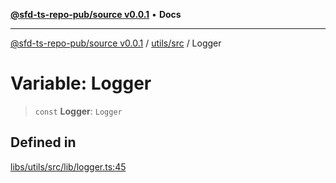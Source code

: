 [**@sfd-ts-repo-pub/source v0.0.1**](../../../README.md) • **Docs**

***

[@sfd-ts-repo-pub/source v0.0.1](../../../modules.md) / [utils/src](../README.md) / Logger

# Variable: Logger

> `const` **Logger**: `Logger`

## Defined in

[libs/utils/src/lib/logger.ts:45](https://github.com/Steadfast-Digital/sfd-ts-repo-pub/blob/fc79dbd051d9d700fc06cf580f06693f6be34283/libs/utils/src/lib/logger.ts#L45)
